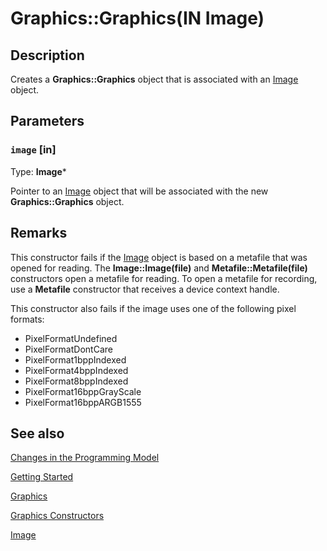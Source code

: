 # Graphics::Graphics(IN Image)

## Description

Creates a **Graphics::Graphics** object that is associated with an [Image](https://learn.microsoft.com/windows/desktop/api/gdiplusheaders/nl-gdiplusheaders-image) object.

## Parameters

### `image` [in]

Type: **Image***

Pointer to an [Image](https://learn.microsoft.com/windows/desktop/api/gdiplusheaders/nl-gdiplusheaders-image) object that will be associated with the new **Graphics::Graphics** object.

## Remarks

This constructor fails if the [Image](https://learn.microsoft.com/windows/desktop/api/gdiplusheaders/nl-gdiplusheaders-image) object is based on a metafile that was opened for reading. The
**Image::Image(file)** and
**Metafile::Metafile(file)** constructors open a metafile for reading. To open a metafile for recording, use a
**Metafile** constructor that receives a device context handle.

This constructor also fails if the image uses one of the following pixel formats:

* PixelFormatUndefined
* PixelFormatDontCare
* PixelFormat1bppIndexed
* PixelFormat4bppIndexed
* PixelFormat8bppIndexed
* PixelFormat16bppGrayScale
* PixelFormat16bppARGB1555

## See also

[Changes in the Programming Model](https://learn.microsoft.com/windows/desktop/gdiplus/-gdiplus-changes-in-the-programming-model-about)

[Getting Started](https://learn.microsoft.com/windows/desktop/gdiplus/-gdiplus-getting-started-use)

[Graphics](https://learn.microsoft.com/windows/desktop/api/gdiplusgraphics/nl-gdiplusgraphics-graphics)

[Graphics Constructors](https://learn.microsoft.com/windows/desktop/api/gdiplusgraphics/nf-gdiplusgraphics-graphics-graphics(constgraphics_))

[Image](https://learn.microsoft.com/windows/desktop/api/gdiplusheaders/nl-gdiplusheaders-image)